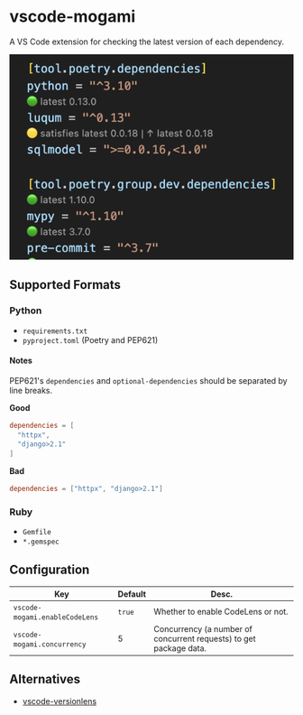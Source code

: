 # vscode-mogami

A VS Code extension for checking the latest version of each dependency.

![img](https://raw.githubusercontent.com/ninoseki/vscode-mogami/main/screenshots/1.png)

## Supported Formats

### Python

- `requirements.txt`
- `pyproject.toml` (Poetry and PEP621)

#### Notes

PEP621's `dependencies` and `optional-dependencies` should be separated by line breaks.

**Good**

```toml
dependencies = [
  "httpx",
  "django>2.1"
]
```

**Bad**

```toml
dependencies = ["httpx", "django>2.1"]
```

### Ruby

- `Gemfile`
- `*.gemspec`

## Configuration

| Key                            | Default | Desc.                                                              |
| ------------------------------ | ------- | ------------------------------------------------------------------ |
| `vscode-mogami.enableCodeLens` | `true`  | Whether to enable CodeLens or not.                                 |
| `vscode-mogami.concurrency`    | 5       | Concurrency (a number of concurrent requests) to get package data. |

## Alternatives

- [vscode-versionlens](https://gitlab.com/versionlens/vscode-versionlens)
